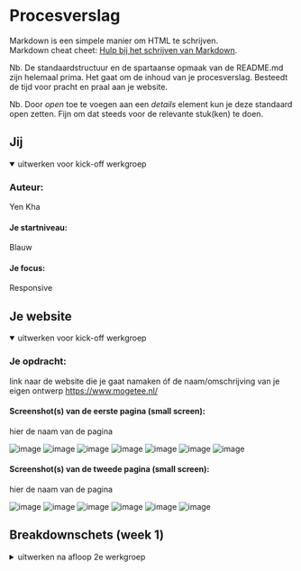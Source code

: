 # Procesverslag
Markdown is een simpele manier om HTML te schrijven.  
Markdown cheat cheet: [Hulp bij het schrijven van Markdown](https://github.com/adam-p/markdown-here/wiki/Markdown-Cheatsheet).

Nb. De standaardstructuur en de spartaanse opmaak van de README.md zijn helemaal prima. Het gaat om de inhoud van je procesverslag. Besteedt de tijd voor pracht en praal aan je website.

Nb. Door *open* toe te voegen aan een *details* element kun je deze standaard open zetten. Fijn om dat steeds voor de relevante stuk(ken) te doen.





## Jij

<details open>
<summary>uitwerken voor kick-off werkgroep</summary>

### Auteur:
Yen Kha 

#### Je startniveau:
Blauw 

#### Je focus:
Responsive
</details>


## Je website

<details open>
<summary>uitwerken voor kick-off werkgroep</summary>

### Je opdracht:
link naar de website die je gaat namaken óf de naam/omschrijving van je eigen ontwerp
https://www.mogetee.nl/


#### Screenshot(s) van de eerste pagina (small screen): 
hier de naam van de pagina
  
![image](https://user-images.githubusercontent.com/90218478/133577983-ecaf37bc-a7cc-4828-a7e7-c1ea7798c1ba.png)
![image](https://user-images.githubusercontent.com/90218478/133578017-41b2f27f-856b-410f-a80e-8c92cc730508.png)
![image](https://user-images.githubusercontent.com/90218478/133578047-c5136d6f-89d4-4c8b-9477-180cf667f73f.png)
![image](https://user-images.githubusercontent.com/90218478/133578066-6376f985-5d0d-4107-94e7-a2fd459fada0.png)
![image](https://user-images.githubusercontent.com/90218478/133578096-16d70906-9ea9-4a72-8f99-f2108082ba0e.png)
![image](https://user-images.githubusercontent.com/90218478/133578123-fe475ce8-f7dc-4257-af66-932dd817892a.png)
![image](https://user-images.githubusercontent.com/90218478/133578152-33152e16-63b9-4cab-bb9d-9aff258936d2.png)




#### Screenshot(s) van de tweede pagina (small screen):
hier de naam van de pagina  
  
![image](https://user-images.githubusercontent.com/90218478/133578191-5cca67be-5b82-4b2d-8b53-254afc8aad22.png)
![image](https://user-images.githubusercontent.com/90218478/133578220-4bd10308-ace4-4718-a9b3-0eba3a1b8371.png)
![image](https://user-images.githubusercontent.com/90218478/133578248-85b18a1e-b4c4-4140-9303-6d661cb65af0.png)
![image](https://user-images.githubusercontent.com/90218478/133578285-b66d4049-aea3-40f0-8401-411c4ed91747.png)
![image](https://user-images.githubusercontent.com/90218478/133578309-f7c173e9-2aa3-4d42-9a68-419af50b4d76.png)
![image](https://user-images.githubusercontent.com/90218478/133578333-d53afaf0-f922-4539-af93-feb49140e9ea.png)



</details>





## Breakdownschets (week 1)

<details>
<summary>uitwerken na afloop 2e werkgroep</summary>

https://www.figma.com/file/NeEBAJLnoU1H95xSBnn150/Untitled?node-id=0%3A1 



## Voortgang 1 (week 2)

<details>
<summary>uitwerken voor 1e voortgang</summary>

### Stand van zaken
hier dit ging goed & dit was lastig (neem ook screenshots op van delen van je website en code)


### Agenda voor meeting
samen met je groepje opstellen

| Aniek | Salentino |  Yen  | Omar |
  Aniek wilt weten hoe je het best een hamburger menu kunt maken.   
  Yen is nog niet begonnen aan haar website
  Yen wilt weten hoe je een load more knop maakt.
  Meer weten over breakpoints.
  Aniek wilt weten of je details kunt gebruiken voor het menu en hoe je van 1 kolom naar twee kolommen kan.



### Verslag van meeting
hier na afloop snel de uitkomsten van de meeting vastleggen

Hoe je het best een hamburger menu kunt maken.
Meer informatie over breakpoints.

</details>





## Voortgang 2 (week 3)

<details>
<summary>uitwerken voor 2e voortgang</summary>

### Stand van zaken
hier dit ging goed & dit was lastig (neem ook screenshots op van delen van je website en code)


### Agenda voor meeting
samen met je groepje opstellen

| student 1      | student 2          | student 3    | student 4        |
| ---            | ---                | ---          | ---              |
| dit bespreken  | en dit             | en ik dit    | en dan ik dat    |
| en dat ook nog | dit als er tijd is | nog een punt | dit wil ik zeker |
| ...            | ...                | ...          | ...              |


### Verslag van meeting
hier na afloop snel de uitkomsten van de meeting vastleggen

- punt 1
- punt 2
- nog een punt
- ...

</details>





## Toegankelijkheidstest (week 4)

<details>
<summary>uitwerken na test in 8e voortgang</summary>

### Bevindingen
Lijst met je bevindingen die in de test naar voren kwamen:

#### Titel eerste bevinding
Hier korte omschrijving (met indien nodig een afbeelding)

Hier een omschrijving van hoe het opgelost kan worden (met indien nodig een afbeelding)


#### Titel tweede bevinding. 
Hier korte omschrijving (met indien nodig een afbeelding)

Hier een omschrijving van hoe het opgelost kan worden (met indien nodig een afbeelding)


#### Titel volgende bevinding. 
Hier korte omschrijving (met indien nodig een afbeelding)

Hier een omschrijving van hoe het opgelost kan worden (met indien nodig een afbeelding)


#### Titel nog een bevinding. 
Hier korte omschrijving (met indien nodig een afbeelding)

Hier een omschrijving van hoe het opgelost kan worden (met indien nodig een afbeelding)

</details>





## Voortgang 3 (week 4)

<details>
<summary>uitwerken voor 3e voortgang</summary>

### Stand van zaken
hier dit ging goed & dit was lastig (neem ook screenshots op van delen van je website en code)


### Agenda voor meeting
samen met je groepje opstellen

| student 1      | student 2          | student 3    | student 4        |
| ---            | ---                | ---          | ---              |
| dit bespreken  | en dit             | en ik dit    | en dan ik dat    |
| en dat ook nog | dit als er tijd is | nog een punt | dit wil ik zeker |
| ...            | ...                | ...          | ...              |


### Verslag van meeting
hier na afloop snel de uitkomsten van de meeting vastleggen

- punt 1
- punt 2
- nog een punt
- ...

</details>





## Eindgesprek (week 5)

<details>
<summary>uitwerken voor eindgesprek</summary>

### Stand van zaken
hier dit ging goed & dit was lastig (neem ook screenshots op van delen van je website en code)

### Screenshot(s)

hier screenshot(s) van je eindresultaat

</details>





## Bronnenlijst

<details open>
<summary>continu bijhouden terwijl je werkt</summary>

Nb. Wees specifiek ('css-tricks' als bron is bijv. niet specifiek genoeg).

1. bron 1
2. bron 2
3. ...

</details>
